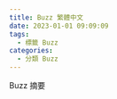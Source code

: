 ```yaml
---
title: Buzz 繁體中文
date: 2023-01-01 09:09:09
tags:
  - 標籤 Buzz
categories:
  - 分類 Buzz
---
```


Buzz 摘要

<!--more-->
